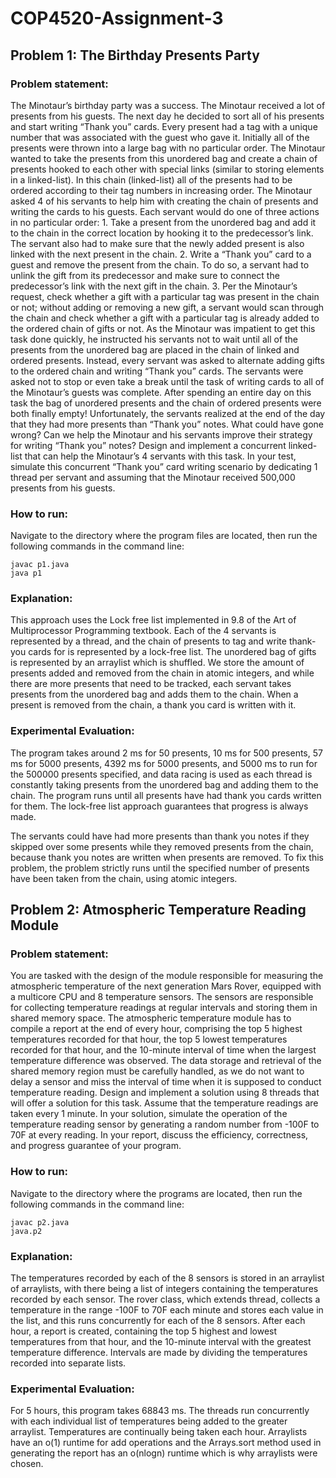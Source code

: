# COP4520-Assignment-3

## Problem 1: The Birthday Presents Party

### Problem statement:

The Minotaur’s birthday party was a success. The Minotaur received a lot of presents
from his guests. The next day he decided to sort all of his presents and start writing
“Thank you” cards. Every present had a tag with a unique number that was associated
with the guest who gave it. Initially all of the presents were thrown into a large bag with
no particular order. The Minotaur wanted to take the presents from this unordered bag
and create a chain of presents hooked to each other with special links (similar to storing
elements in a linked-list). In this chain (linked-list) all of the presents had to be ordered
according to their tag numbers in increasing order. The Minotaur asked 4 of his servants
to help him with creating the chain of presents and writing the cards to his guests. Each
servant would do one of three actions in no particular order: 1. Take a present from the
unordered bag and add it to the chain in the correct location by hooking it to the
predecessor’s link. The servant also had to make sure that the newly added present is
also linked with the next present in the chain. 2. Write a “Thank you” card to a guest and
remove the present from the chain. To do so, a servant had to unlink the gift from its
predecessor and make sure to connect the predecessor’s link with the next gift in the
chain. 3. Per the Minotaur’s request, check whether a gift with a particular tag was
present in the chain or not; without adding or removing a new gift, a servant would scan
through the chain and check whether a gift with a particular tag is already added to the
ordered chain of gifts or not. As the Minotaur was impatient to get this task done
quickly, he instructed his servants not to wait until all of the presents from the
unordered bag are placed in the chain of linked and ordered presents. Instead, every
servant was asked to alternate adding gifts to the ordered chain and writing “Thank you”
cards. The servants were asked not to stop or even take a break until the task of writing
cards to all of the Minotaur’s guests was complete. After spending an entire day on this
task the bag of unordered presents and the chain of ordered presents were both finally
empty! Unfortunately, the servants realized at the end of the day that they had more
presents than “Thank you” notes. What could have gone wrong? Can we help the
Minotaur and his servants improve their strategy for writing “Thank you” notes? Design
and implement a concurrent linked-list that can help the Minotaur’s 4 servants with this
task. In your test, simulate this concurrent “Thank you” card writing scenario by
dedicating 1 thread per servant and assuming that the Minotaur received 500,000
presents from his guests.

### How to run:

Navigate to the directory where the program files are located, then run the following commands in the command line:

```
javac p1.java
java p1
```

### Explanation:

This approach uses the Lock free list implemented in 9.8 of the Art of Multiprocessor Programming textbook. Each of the 4 servants is represented by a thread, and the chain of presents to tag and write thank-you cards for is represented by a lock-free list. The unordered bag of gifts is represented by an arraylist which is shuffled. We store the amount of presents added and removed from the chain in atomic integers, and while there are more presents that need to be tracked, each servant takes presents from the unordered bag and adds them to the chain. When a present is removed from the chain, a thank you card is written with it.

### Experimental Evaluation:

The program takes around 2 ms for 50 presents, 10 ms for 500 presents, 57 ms for 5000 presents, 4392 ms for 5000 presents, and 5000 ms to run for the 500000 presents specified, and data racing is used as each thread is constantly taking presents from the unordered bag and adding them to the chain. The program runs until all presents have had thank you cards written for them. The lock-free list approach guarantees that progress is always made.

The servants could have had more presents than thank you notes if they skipped over some presents while they removed presents from the chain, because thank you notes are written when presents are removed. To fix this problem, the problem strictly runs until the specified number of presents have been taken from the chain, using atomic integers.

## Problem 2: Atmospheric Temperature Reading Module

### Problem statement:

You are tasked with the design of the module responsible for measuring the atmospheric
temperature of the next generation Mars Rover, equipped with a multicore CPU and 8
temperature sensors. The sensors are responsible for collecting temperature readings at
regular intervals and storing them in shared memory space. The atmospheric
temperature module has to compile a report at the end of every hour, comprising the top
5 highest temperatures recorded for that hour, the top 5 lowest temperatures recorded
for that hour, and the 10-minute interval of time when the largest temperature
difference was observed. The data storage and retrieval of the shared memory region
must be carefully handled, as we do not want to delay a sensor and miss the interval of
time when it is supposed to conduct temperature reading. Design and implement a
solution using 8 threads that will offer a solution for this task. Assume that the
temperature readings are taken every 1 minute. In your solution, simulate the operation
of the temperature reading sensor by generating a random number from -100F to 70F at
every reading. In your report, discuss the efficiency, correctness, and progress guarantee
of your program.

### How to run:

Navigate to the directory where the programs are located, then run the following commands in the command line:

```
javac p2.java
java.p2
```

### Explanation:

The temperatures recorded by each of the 8 sensors is stored in an arraylist of arraylists, with there being a list of integers containing the temperatures recorded by each sensor. The rover class, which extends thread, collects a temperature in the range -100F to 70F each minute and stores each value in the list, and this runs concurrently for each of the 8 sensors. After each hour, a report is created, containing the top 5 highest and lowest temperatures from that hour, and the 10-minute interval with the greatest temperature difference. Intervals are made by dividing the temperatures recorded into separate lists.

### Experimental Evaluation:

For 5 hours, this program takes 68843 ms. The threads run concurrently with each individual list of temperatures being added to the greater arraylist. Temperatures are continually being taken each hour. Arraylists have an o(1) runtime for add operations and the Arrays.sort method used in generating the report has an o(nlogn) runtime which is why arraylists were chosen.

